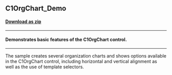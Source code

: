 ## C1OrgChart_Demo
#### [Download as zip](https://downgit.github.io/#/home?url=https://github.com/GrapeCity/ComponentOne-WPF-Samples/tree/master/\NET_4.5.2\C1.WPF.OrgChart\CS\C1OrgChart_Demo\C1OrgChart_Demo)
____
#### Demonstrates basic features of the C1OrgChart control.
____
The sample creates several organization charts and shows options available in the 
C1OrgChart control, including horizontal and vertical alignment as well as the use 
of template selectors.
